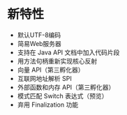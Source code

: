 # 新特性
* 默认UTF-8编码
* 简易Web服务器
* 支持在 Java API 文档中加入代码片段
* 用方法句柄重新实现核心反射
* 向量 API（第三孵化器）
* 互联网地址解析 SPI
* 外部函数和内存 API（第三孵化器）
* 模式匹配 Switch 表达式（预览）
* 弃用 Finalization 功能